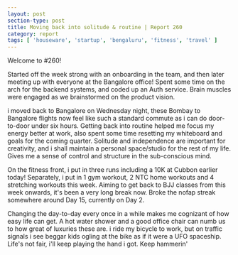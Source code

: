 ```yaml
---
layout: post
section-type: post
title: Moving back into solitude & routine | Report 260
category: report
tags: [ 'houseware', 'startup', 'bengaluru', 'fitness', 'travel' ]
---
```


Welcome to #260!

Started off the week strong with an onboarding in the team, and then later meeting up with everyone at the Bangalore office! Spent some time on the arch for the backend systems, and coded up an Auth service. Brain muscles were engaged as we brainstormed on the product vision.

i moved back to Bangalore on Wednesday night, these Bombay to Bangalore flights now feel like such a standard commute as i can do door-to-door under six hours. Getting back into routine helped me focus my energy better at work, also spent some time resetting my whiteboard and goals for the coming quarter. Solitude and independence are important for creativity, and i shall maintain a personal space/studio for the rest of my life. Gives me a sense of control and structure in the sub-conscious mind.

On the fitness front, i put in three runs including a 10K at Cubbon earlier today! Separately, i put in 1 gym workout, 2 NTC home workouts and 4 stretching workouts this week. Aiming to get back to BJJ classes from this week onwards, it's been a very long break now. Broke the nofap streak somewhere around Day 15, currently on Day 2.

Changing the day-to-day every once in a while makes me cognizant of how easy life can get. A hot water shower and a good office chair can numb us to how great of luxuries these are. i ride my bicycle to work, but on traffic signals i see beggar kids ogling at the bike as if it were a UFO spaceship. Life's not fair, i'll keep playing the hand i got. Keep hammerin'
